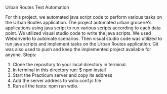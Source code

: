 Urban Routes Test Automation

For this project, we automated java script code to perform various tasks on the Urban Routes application. The project automated urban grocerie's applications using java script to run various scripts according to each data point. We utilized visual studio code to write the java scripts. We used WebdriverIo to automate scenarios. Then visual studio code was utilized to run java scripts and implement tasks on the Urban Routes application. Git was also used to push and keep the implemented project available for anyone.
Steps:
1. Clone the repository to your local directory in terminal.
2. In terminal in this directory run: $ npm install
3. Start the Practicum server and copy its address
4. Add the server address to wdio.conf.js file 
5. Run all the tests: npm run wdio. 